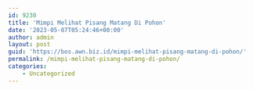 ```yaml
---
id: 9230
title: 'Mimpi Melihat Pisang Matang Di Pohon'
date: '2023-05-07T05:24:46+00:00'
author: admin
layout: post
guid: 'https://bos.awn.biz.id/mimpi-melihat-pisang-matang-di-pohon/'
permalink: /mimpi-melihat-pisang-matang-di-pohon/
categories:
    - Uncategorized
---
```


